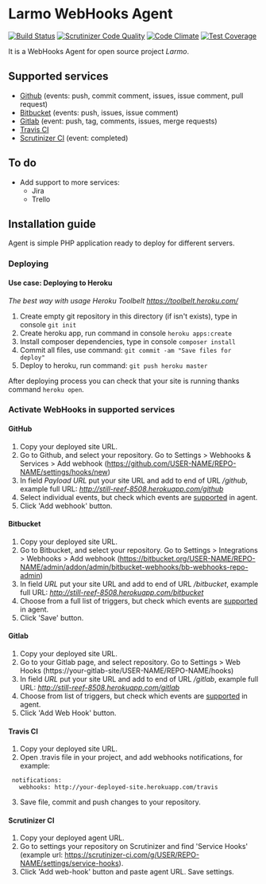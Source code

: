 # Larmo WebHooks Agent

[![Build Status](https://travis-ci.org/mejt/larmo-webhooks-agent.svg?branch=master)](https://travis-ci.org/mejt/larmo-webhooks-agent)
[![Scrutinizer Code Quality](https://scrutinizer-ci.com/g/mejt/larmo-webhooks-agent/badges/quality-score.png?b=master)](https://scrutinizer-ci.com/g/mejt/larmo-webhooks-agent/?branch=master)
[![Code Climate](https://codeclimate.com/github/mejt/larmo-webhooks-agent/badges/gpa.svg)](https://codeclimate.com/github/mejt/larmo-webhooks-agent)
[![Test Coverage](https://codeclimate.com/github/mejt/larmo-webhooks-agent/badges/coverage.svg)](https://codeclimate.com/github/mejt/larmo-webhooks-agent/coverage)

It is a WebHooks Agent for open source project *Larmo*.

## Supported services
- [Github](#github) (events: push, commit comment, issues, issue comment, pull request)
- [Bitbucket](#bitbucket) (events: push, issues, issue comment)
- [Gitlab](#gitlab) (event: push, tag, comments, issues, merge requests)
- [Travis CI](#travis-c)
- [Scrutinizer CI](#scrutinizer-ci) (event: completed)

## To do
- Add support to more services:
    - Jira
    - Trello

## Installation guide
Agent is simple PHP application ready to deploy for different servers.

### Deploying
#### Use case: Deploying to Heroku 
*The best way with usage Heroku Toolbelt https://toolbelt.heroku.com/*

1. Create empty git repository in this directory (if isn't exists), type in console `git init`
2. Create heroku app, run command in console `heroku apps:create`
3. Install composer dependencies, type in console `composer install`
4. Commit all files, use command: `git commit -am "Save files for deploy"`
5. Deploy to heroku, run command: `git push heroku master`

After deploying process you can check that your site is running thanks command `heroku open`.

### Activate WebHooks in supported services
#### GitHub
1. Copy your deployed site URL.
2. Go to Github, and select your repository. Go to Settings > Webhooks & Services > Add webhook (https://github.com/USER-NAME/REPO-NAME/settings/hooks/new)
3. In field *Payload URL* put your site URL and add to end of URL */github*, example full URL: *http://still-reef-8508.herokuapp.com/github*
4. Select individual events, but check which events are [supported](#supported-services) in agent.
5. Click 'Add webhook' button.

#### Bitbucket
1. Copy your deployed site URL.
2. Go to Bitbucket, and select your repository. Go to Settings > Integrations > Webhooks > 
Add webhook (https://bitbucket.org/USER-NAME/REPO-NAME/admin/addon/admin/bitbucket-webhooks/bb-webhooks-repo-admin)
3. In field *URL* put your site URL and add to end of URL */bitbucket*, example full URL: *http://still-reef-8508.herokuapp.com/bitbucket*
4. Choose from a full list of triggers, but check which events are [supported](#supported-services) in agent.
5. Click 'Save' button.

#### Gitlab
1. Copy your deployed site URL.
2. Go to your Gitlab page, and select repository. Go to Settings > Web Hooks (https://your-gitlab-site/USER-NAME/REPO-NAME/hooks)
3. In field *URL* put your site URL and add to end of URL */gitlab*, example full URL: *http://still-reef-8508.herokuapp.com/gitlab*
4. Choose from list of triggers, but check which events are [supported](#supported-services) in agent.
5. Click 'Add Web Hook' button.

#### Travis CI
1. Copy your deployed site URL.
2. Open .travis file in your project, and add webhooks notifications, for example:
```
 notifications:
   webhooks: http://your-deployed-site.herokuapp.com/travis
```
3. Save file, commit and push changes to your repository.

#### Scrutinizer CI
1. Copy your deployed agent URL.
2. Go to settings your repository on Scrutinizer and find 'Service Hooks' (example url: https://scrutinizer-ci.com/g/USER/REPO-NAME/settings/service-hooks).
3. Click 'Add web-hook' button and paste agent URL. Save settings.